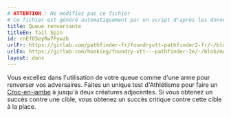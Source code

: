 ```yaml
---
# ATTENTION : Ne modifiez pas ce fichier
# Ce fichier est généré automatiquement par un script d'après les données du module Foundry VTT officiel et de sa traduction
title: Queue renversante
titleEn: Tail Spin
id: rnEfO5eyRw7Fywzb
urlFr: https://gitlab.com/pathfinder-fr/foundryvtt-pathfinder2-fr/-/blob/master/data/feats/rnEfO5eyRw7Fywzb.htm
urlEn: https://gitlab.com/hooking/foundry-vtt---pathfinder-2e/-/blob/master/packs/data/feats.db/tail-spin.json
layout: dons
---
```

Vous excellez dans l'utilisation de votre queue comme d'une arme pour renverser vos adversaires. Faites un unique test d'Athlétisme pour faire un [Croc-en-jambe](../actions/croc-en-jambe.html) à jusqu'à deux créatures adjacentes. Si vous obtenez un succès contre une cible, vous obtenez un succès critique contre cette cible à la place.
